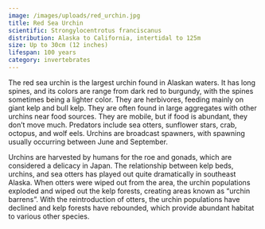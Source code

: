 ```yaml
---
image: /images/uploads/red_urchin.jpg
title: Red Sea Urchin
scientific: Strongylocentrotus franciscanus
distribution: Alaska to California, intertidal to 125m
size: Up to 30cm (12 inches)
lifespan: 100 years
category: invertebrates
---
```


The red sea urchin is the largest urchin found in Alaskan waters. It has long spines, and its colors are range from dark red to burgundy, with the spines sometimes being a lighter color. They are herbivores, feeding mainly on giant kelp and bull kelp. They are often found in large aggregates with other urchins near food sources. They are mobile, but if food is abundant, they don’t move much. Predators include sea otters, sunflower stars, crab, octopus, and wolf eels.
Urchins are broadcast spawners, with spawning usually occurring between June and September. 

Urchins are harvested by humans for the roe and gonads, which are considered a delicacy in Japan. The relationship between kelp beds, urchins, and sea otters has played out quite dramatically in southeast Alaska. When otters were wiped out from the area, the urchin populations exploded and wiped out the kelp forests, creating areas known as “urchin barrens”. With the reintroduction of otters, the urchin populations have declined and kelp forests have rebounded, which provide abundant habitat to various other species.

